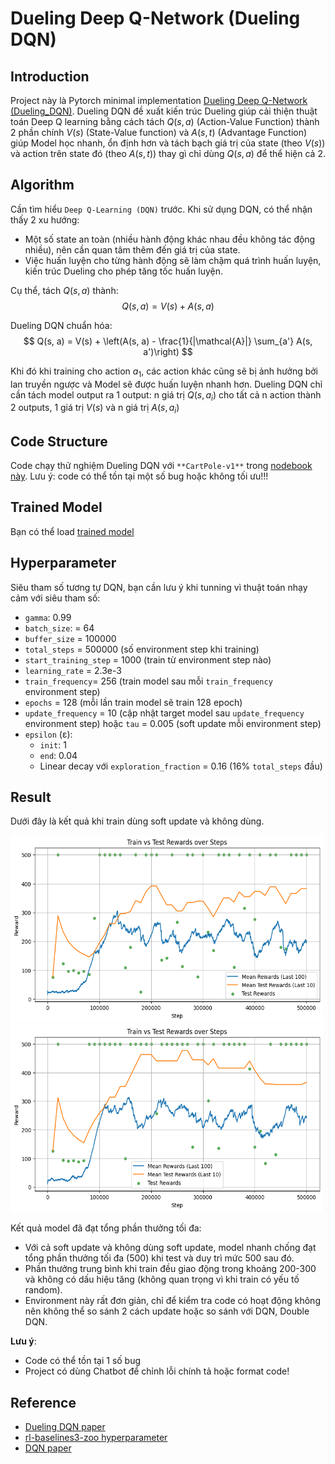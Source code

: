 # Dueling Deep Q-Network (Dueling DQN)

## Introduction

Project này là Pytorch minimal implementation [Dueling Deep Q-Network (Dueling_DQN)](https://arxiv.org/pdf/1511.06581). Dueling DQN đề xuất kiến trúc Dueling giúp cải thiện thuật toán Deep Q learning bằng cách tách $Q(s, a)$ (Action-Value Function) thành 2 phần chính $V(s)$ (State-Value function) và $A(s, t)$ (Advantage Function) giúp Model học nhanh, ổn định hơn và tách bạch giá trị của state (theo $V(s)$) và action trên state đó (theo $A(s, t)$) thay gì chỉ dùng $Q(s, a)$ để thể hiện cả 2.

## Algorithm

Cần tìm hiểu `Deep Q-Learning (DQN)` trước. Khi sử dụng DQN, có thể nhận thấy 2 xu hướng:
- Một số state an toàn (nhiều hành động khác nhau đều không tác động nhiều), nên cần quan tâm thêm đến giá trị của state.
- Việc huấn luyện cho từng hành động sẽ làm chậm quá trình huấn luyện, kiến trúc Dueling cho phép tăng tốc huấn luyện.

Cụ thể, tách $Q(s, a)$ thành:
$$
Q(s,a)=V(s)+A(s,a)
$$ 

Dueling DQN chuẩn hóa:
$$
Q(s, a) = V(s) + \left(A(s, a) - \frac{1}{|\mathcal{A}|} \sum_{a'} A(s, a')\right)
$$

Khi đó khi training cho action $a_1$, các action khác cũng sẽ bị ảnh hưởng bởi lan truyền ngược và Model sẽ được huấn luyện nhanh hơn. Dueling DQN chỉ cần tách model output ra 1 output: n giá trị $Q(s, a_i)$ cho tất cả n action thành 2 outputs, 1 giá trị $V(s)$ và n giá trị $A(s, a_i)$

## Code Structure

Code chạy thử nghiệm Dueling DQN với `**CartPole-v1**` trong [nodebook này](Dueling_DQN.ipynb). Lưu ý: code có thể tồn tại một số bug hoặc không tối ưu!!!

## Trained Model

Bạn có thể load [trained model](trained_model)

## Hyperparameter
Siêu tham số tương tự DQN, bạn cần lưu ý khi tunning vì thuật toán nhạy cảm với siêu tham số:
- `gamma`: 0.99
- `batch_size`: = 64
- `buffer_size` = 100000
- `total_steps` = 500000 (số environment step khi training)
- `start_training_step` = 1000 (train từ environment step nào)
- `learning_rate` = 2.3e-3
- `train_frequency`= 256 (train model sau mỗi `train_frequency` environment step)
- `epochs` = 128 (mỗi lần train model sẽ train 128 epoch)
- `update_frequency` = 10 (cập nhật target model sau `update_frequency` environment step) hoặc `tau` = 0.005 (soft update mỗi environment step)
- `epsilon` (ε):
    - `init`: 1
    - `end`: 0.04
    - Linear decay với `exploration_fraction` = 0.16 (16% `total_steps` đầu)

## Result

Dưới đây là kết quả khi train dùng soft update và không dùng.

<p float="left">
  <img src="figure\soft_update.png" alt="soft update" width="500" height="300"/>
  <img src="figure\no_soft_update.png" alt="no soft update" width="500" height="300"/>
</p>

Kết quả model đã đạt tổng phần thưởng tối đa:
- Với cả soft update và không dùng soft update, model nhanh chống đạt tổng phần thưởng tối đa (500) khi test và duy trì mức 500 sau đó.
- Phần thưởng trung bình khi train đều giao động trong khoảng 200-300 và không có dấu hiệu tăng (không quan trọng vì khi train có yếu tố random).
- Environment này rất đơn giản, chỉ để kiểm tra code có hoạt động không nên không thể so sánh 2 cách update hoặc so sánh với DQN, Double DQN.

**Lưu ý**:
- Code có thể tồn tại 1 số bug
- Project có dùng Chatbot để chỉnh lỗi chính tả hoặc format code!

## Reference
- [Dueling DQN paper](https://arxiv.org/pdf/1511.06581)
- [rl-baselines3-zoo hyperparameter](https://github.com/DLR-RM/rl-baselines3-zoo/blob/master/hyperparams/dqn.yml)
- [DQN paper](https://arxiv.org/pdf/1312.5602)